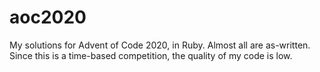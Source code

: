 # aoc2020

My solutions for Advent of Code 2020, in Ruby. Almost all are as-written. Since this is a time-based competition, the quality of my code is low.
